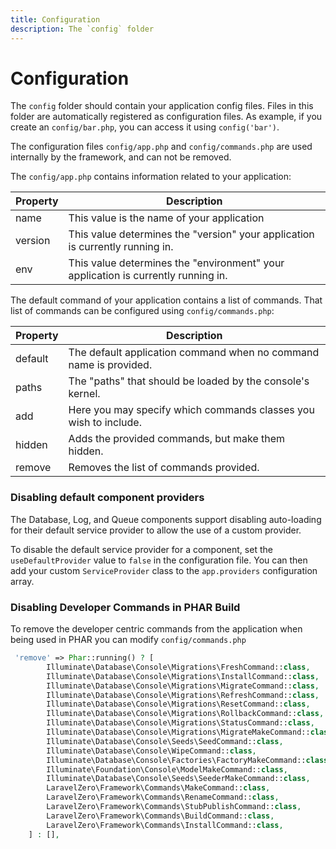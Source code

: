```yaml
---
title: Configuration
description: The `config` folder
---
```


# Configuration

The `config` folder should contain your application config files. Files in this folder
are automatically registered as configuration files. As example, if you create an `config/bar.php`,
you can access it using `config('bar')`.

The configuration files `config/app.php` and `config/commands.php` are used internally by the
framework, and can not be removed.

The `config/app.php` contains information related to your application:

| Property  | Description
| ------------- | -------------
| name  | This value is the name of your application
| version  | This value determines the "version" your application is currently running in.
| env  | This value determines the "environment" your application is currently running in.

The default command of your application contains a list of commands. That list of commands
can be configured using `config/commands.php`:

| Property  | Description
| ------------- | -------------
| default  | The default application command when no command name is provided.
| paths  | The "paths" that should be loaded by the console's kernel.
| add  | Here you may specify which commands classes you wish to include.
| hidden  | Adds the provided commands, but make them hidden.
| remove  | Removes the list of commands provided.

<a name="disabling-default-component-providers"></a>
### Disabling default component providers

The Database, Log, and Queue components support disabling auto-loading for their
default service provider to allow the use of a custom provider.

To disable the default service provider for a component, set the `useDefaultProvider` value
to `false` in the configuration file. You can then add your custom `ServiceProvider` class
to the `app.providers` configuration array.

### Disabling Developer Commands in PHAR Build

To remove the developer centric commands from the application when being used in PHAR you can modify `config/commands.php`

```php
 'remove' => Phar::running() ? [
        Illuminate\Database\Console\Migrations\FreshCommand::class,
        Illuminate\Database\Console\Migrations\InstallCommand::class,
        Illuminate\Database\Console\Migrations\MigrateCommand::class,
        Illuminate\Database\Console\Migrations\RefreshCommand::class,
        Illuminate\Database\Console\Migrations\ResetCommand::class,
        Illuminate\Database\Console\Migrations\RollbackCommand::class,
        Illuminate\Database\Console\Migrations\StatusCommand::class,
        Illuminate\Database\Console\Migrations\MigrateMakeCommand::class,
        Illuminate\Database\Console\Seeds\SeedCommand::class,
        Illuminate\Database\Console\WipeCommand::class,
        Illuminate\Database\Console\Factories\FactoryMakeCommand::class,
        Illuminate\Foundation\Console\ModelMakeCommand::class,
        Illuminate\Database\Console\Seeds\SeederMakeCommand::class,
        LaravelZero\Framework\Commands\MakeCommand::class,
        LaravelZero\Framework\Commands\RenameCommand::class,
        LaravelZero\Framework\Commands\StubPublishCommand::class,
        LaravelZero\Framework\Commands\BuildCommand::class,
        LaravelZero\Framework\Commands\InstallCommand::class,
    ] : [],
```
